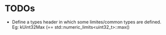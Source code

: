 # TODOs

- Define a types header in which some limites/common types are defined. Eg:
  kUint32Max (== std::numeric_limits<uint32_t>::max()

